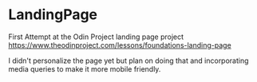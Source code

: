 # LandingPage

First Attempt at the Odin Project landing page project
https://www.theodinproject.com/lessons/foundations-landing-page

I didn't personalize the page yet but plan on doing that and incorporating media queries to make it more mobile friendly.
